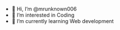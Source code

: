 - 👋 Hi, I’m @mrunknown006
- 👀 I’m interested in Coding
- 🌱 I’m currently learning Web development
<!---
mrunknown006/mrunknown006 is a ✨ special ✨ repository because its `README.md` (this file) appears on your GitHub profile.
You can click the Preview link to take a look at your changes.
--->
